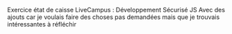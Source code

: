 Exercice état de caisse LiveCampus : Développement Sécurisé JS
Avec des ajouts car je voulais faire des choses pas demandées mais que je trouvais intéressantes à réfléchir
